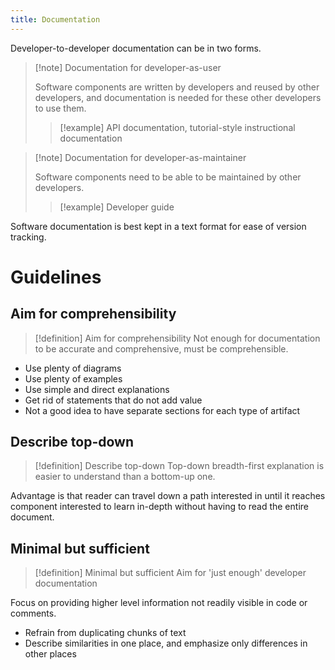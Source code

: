 ```yaml
---
title: Documentation
---
```

Developer-to-developer documentation can be in two forms.

> [!note] Documentation for developer-as-user
> 
> Software components are written by developers and reused by other developers, and documentation is needed for these other developers to use them.
> 
> > [!example] API documentation, tutorial-style instructional documentation

> [!note] Documentation for developer-as-maintainer
> 
> Software components need to be able to be maintained by other developers. 
> 
> > [!example] Developer guide

Software documentation is best kept in a text format for ease of version tracking.

# Guidelines

## Aim for comprehensibility

> [!definition] Aim for comprehensibility
> Not enough for documentation to be accurate and comprehensive, must be comprehensible.

- Use plenty of diagrams
- Use plenty of examples
- Use simple and direct explanations
- Get rid of statements that do not add value
- Not a good idea to have separate sections for each type of artifact

## Describe top-down

> [!definition] Describe top-down
> Top-down breadth-first explanation is easier to understand than a bottom-up one.

Advantage is that reader can travel down a path interested in until it reaches component interested to learn in-depth without having to read the entire document.

## Minimal but sufficient

> [!definition] Minimal but sufficient
> Aim for 'just enough' developer documentation

Focus on providing higher level information not readily visible in code or comments.
- Refrain from duplicating chunks of text
- Describe similarities in one place, and emphasize only differences in other places